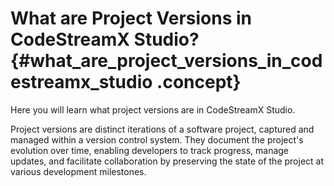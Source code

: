 # What are Project Versions in CodeStreamX Studio? {#what_are_project_versions_in_codestreamx_studio .concept}

Here you will learn what project versions are in CodeStreamX Studio.

Project versions are distinct iterations of a software project, captured and managed within a version control system. They document the project's evolution over time, enabling developers to track progress, manage updates, and facilitate collaboration by preserving the state of the project at various development milestones.

